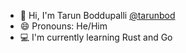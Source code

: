 - 👋 Hi, I'm Tarun Boddupalli [@tarunbod](https://github.com/tarunbod)
- 😄 Pronouns: He/Him
- 💻 I'm currently learning Rust and Go
